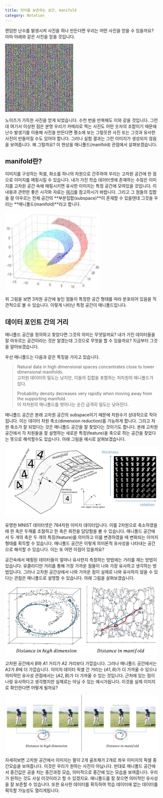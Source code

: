 ```yaml
---
title: 의미를 보존하는 공간, manifold
category: Notation
---
```


랜덤한 난수를 발생시켜 사진을 하나 만든다면 우리는 어떤 사진을 얻을 수 있을까요?
아마 아래와 같은 사진을 얻을 것입니다.

![](/public/img/manifold_learning_figure1.JPG "Figure1 of manifold_learning")

노이즈가 가득한 사진을 얻게 되었습니다.
수천 번을 반복해도 이와 같을 것입니다.
그런데 여기서 이상한 점은 분명 우리가 카메라로 찍는 사진도 어떤 숫자의 조합이기 때문에 난수 발생기를 이용해 사진을 만든다면 평소에 보는 그럴듯한 사진 또는 그것과 유사한 사진이 만들어질 수도 있어야 합니다.
그러나 실험 결과는 그런 이미지가 생성되지 않음을 보여줍니다.
왜 그럴까요?
이 현상을 매니폴드(manifold) 관점에서 살펴보겠습니다.


## manifold란?

이미지를 구성하는 픽셀, 화소를 하나의 차원으로 간주하여 우리는 고차원 공간에 한 점으로 이미지를 매핑시킬 수 있습니다.
내가 가진 학습 데이터셋에 존재하는 수많은 이미지를 고차원 공간 속에 매핑시키면 유사한 이미지는 특정 공간에 모여있을 것입니다.
이 내용과 관련한 좋은 시각화 자료는 [여기](http://vision-explorer.reactive.ai/#/galaxy?_k=n2cees)를 참고하시기 바랍니다.
그리고 그 점들의 집합을 잘 아우르는 전체 공간의 **부분집합(subspace)**이 존재할 수 있을텐데 그것을 우리는 **매니폴드(manifold)**라고 합니다.

![](/public/img/manifold_learning_figure2.JPG "Figure2 of manifold_learning, Tangent Bundle Manifold Learning via Grassmann&Stiefel Eigenmaps")

위 그림을 보면 3차원 공간에 놓인 점들이 특정한 공간 형태를 따라 분포되어 있음을 직관적으로 볼 수 있습니다.
이렇게 나타난 특정 공간이 매니폴드입니다.


## 데이터 포인트 간의 거리

매니폴드 공간을 정의하고 찾았다면 그것의 의미는 무엇일까요?
내가 가진 데이터들을 잘 아우르는 공간이라는 것은 알겠는데 그것으로 무엇을 할 수 있을까요?
지금부터 그것을 알아보겠습니다.

우선 매니폴드는 다음과 같은 특징을 가지고 있습니다.

>
> Natural data in high dimensional spaces concentrates close to lower dimensional manifolds.<br>
> 고차원 데이터의 밀도는 낮지만, 이들의 집합을 포함하는 저차원의 매니폴드가 있다.
>
> Probability density decreases very rapidly when moving away from the supporting manifold.<br>
> 이 저차원의 매니폴드를 벗어나는 순간 급격히 밀도는 낮아진다.
>

매니폴드 공간은 본래 고차원 공간의 subspace이기 때문에 차원수가 상대적으로 작아집니다.
이는 데이터 차원 축소(dimension reduction)를 가능하게 합니다.
그리고 차원 축소가 잘 되었다는 것은 매니폴드 공간을 잘 찾았다는 것이기도 합니다.
본래 고차원 공간에서 각 차원들을 잘 설명하는 새로운 특징(feature)을 축으로 하는 공간을 찾았다는 뜻으로 해석할수도 있습니다.
아래 그림을 예시로 살펴보겠습니다.

![](/public/img/manifold_learning_figure3.JPG "Figure3 of manifold_learning, https://dmm613.wordpress.com/tag/machine-learning/")

유명한 MNIST 데이터셋은 784차원 이미지 데이터입니다.
이를 2차원으로 축소하였을 때 한 축은 두께를 조절하고 한 축은 회전을 담당함을 볼 수 있습니다.
매니폴드 공간에서 두 개의 축은 두 개의 특징(feature)를 의미하고 이를 변경하였을 때 변화되는 이미지 형태를 획득할 수 있습니다.
매니폴드 공간은 이렇게 의미론적 유사성을 나타내는 공간으로 해석할 수 있습니다.
이는 또 어떤 이점이 있을까요?

공간속에서 매핑된 데이터들이 얼마나 유사한지 측정하는 방법에는 거리를 재는 방법이 있습니다.
유클리디안 거리를 통해 가장 가까운 점들이 나와 가장 유사하고 생각하는 방법입니다.
그러나 고차원 공간상에서 나와 가까운 점이 실제로 나와 유사하지 않을 수 있다는 관점은 매니폴드로 설명할 수 있습니다.
아래 그림을 살펴보겠습니다.

![](/public/img/manifold_learning_figure4.JPG "Figure4 of manifold_learning, A Global Geometric Framework for Nonlinear Dimensionality Reduction")

고차원 공간에서 $B$와 $A1$ 거리가 $A2$ 거리보다 가깝습니다.
그러나 매니폴드 공간에서는 $A2$가 $B$에 더 가깝습니다.
이미지 데이터 픽셀 간 거리는 $\{A1, B\}$가 더 가까울 수 있으나 의미적인 유사성 관점에서는 $\{A2, B\}$가 더 가까울 수 있는 것입니다.
근처에 있는 점이 나랑 유사하다고 생각했지만 실제로는 아닐 수 있는 예시가됩니다.
이것을 실제 이미지로 확인한다면 어떻게 될까요?

![](/public/img/manifold_learning_figure5.JPG "Figure5 of manifold_learning, https://www.cs.cmu.edu/~efros/courses/AP06/presentations/ThompsonDimensionalityReduction.pdf")

자세히보면 고차원 공간에서 이미지는 팔이 2개 골프채가 2개로 좌우 이미지의 픽셀 중간모습을 보여줍니다.
이것은 우리가 원하는 사진이 아닙니다.
반대로 매니폴드 공간에서 중간값은 공을 치는 중간과정 모습, 의미적으로 중간에 있는 모습을 보여줍니다.
우리가 원하는 것도 사실 이것이라고 할 수 있겠지요.
매니폴드를 잘 찾으면 의미적인 유사성을 잘 보존할 수 있습니다.
또한 유사한 데이터를 획득하여 학습 데이터에 없는 데이터를 획득할 가능성도 열리게됩니다.
